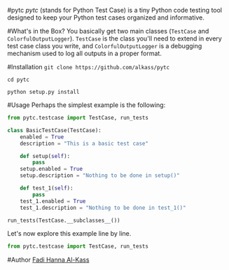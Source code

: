 #pytc
<i>pytc</i> (stands for Python Test Case) is a tiny Python code testing tool designed to keep your Python test cases organized and informative.

#What's in the Box?
You basically get two main classes (`TestCase` and `ColorfulOutputLogger`). `TestCase` is the class you'll need to extend in every test case class you write, and `ColorfulOutputLogger` is a debugging mechanism used to log all outputs in a proper format.

#Installation
`git clone https://github.com/alkass/pytc`

`cd pytc`

`python setup.py install`

#Usage
Perhaps the simplest example is the following:

```python
from pytc.testcase import TestCase, run_tests

class BasicTestCase(TestCase):
    enabled = True
    description = "This is a basic test case"

    def setup(self):
        pass
    setup.enabled = True
    setup.description = "Nothing to be done in setup()"

    def test_1(self):
        pass
    test_1.enabled = True
    test_1.description = "Nothing to be done in test_1()"

run_tests(TestCase.__subclasses__())
```

Let's now explore this example line by line.

```python
from pytc.testcase import TestCase, run_tests
```



#Author
[Fadi Hanna Al-Kass](http://github.com/alkass)

